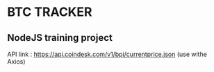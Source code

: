 # BTC TRACKER

## NodeJS training project

API link :
https://api.coindesk.com/v1/bpi/currentprice.json (use withe Axios)
